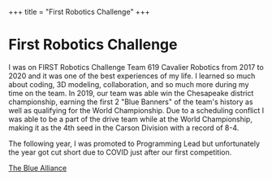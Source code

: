 +++
title = "First Robotics Challenge"
+++

# First Robotics Challenge

I was on FIRST Robotics Challenge Team 619 Cavalier Robotics from 2017 to 2020 and it was one of the best experiences of my life. I learned so much about coding, 3D modeling, collaboration, and so much more during my time on the team. In 2019, our team was able win the Chesapeake district championship, earning the first 2 "Blue Banners" of the team's history as well as qualifying for the World Championship. Due to a scheduling conflict I was able to be a part of the drive team while at the World Championship, making it as the 4th seed in the Carson Division with a record of 8-4.

The following year, I was promoted to Programming Lead but unfortunately the year got cut short due to COVID just after our first competition.

[The Blue Alliance](https://www.thebluealliance.com/team/619/2019)
